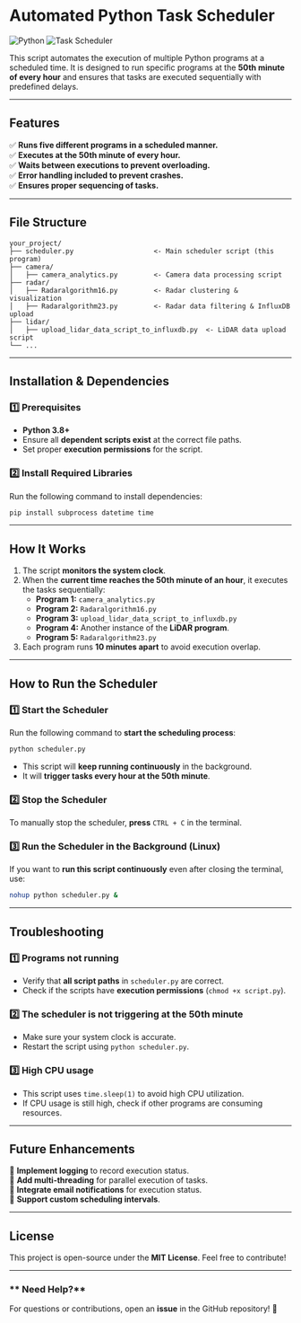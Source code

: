 # **Automated Python Task Scheduler**

![Python](https://img.shields.io/badge/Python-3.8+-yellow) ![Task Scheduler](https://img.shields.io/badge/Scheduler-Automated-blue) 

This script automates the execution of multiple Python programs at a scheduled time. It is designed to run specific programs at the **50th minute of every hour** and ensures that tasks are executed sequentially with predefined delays.

---

## **Features**
✅ **Runs five different programs in a scheduled manner.**  
✅ **Executes at the 50th minute of every hour.**  
✅ **Waits between executions to prevent overloading.**  
✅ **Error handling included to prevent crashes.**  
✅ **Ensures proper sequencing of tasks.**  

---

## **File Structure**
```
your_project/
├── scheduler.py                    <- Main scheduler script (this program)
├── camera/
│   ├── camera_analytics.py         <- Camera data processing script
├── radar/
│   ├── Radaralgorithm16.py         <- Radar clustering & visualization
│   ├── Radaralgorithm23.py         <- Radar data filtering & InfluxDB upload
├── lidar/
│   ├── upload_lidar_data_script_to_influxdb.py  <- LiDAR data upload script
└── ...
```

---

## **Installation & Dependencies**
### **1️⃣ Prerequisites**
- **Python 3.8+**
- Ensure all **dependent scripts exist** at the correct file paths.
- Set proper **execution permissions** for the script.

### **2️⃣ Install Required Libraries**
Run the following command to install dependencies:
```bash
pip install subprocess datetime time
```

---

## **How It Works**
1. The script **monitors the system clock**.
2. When the **current time reaches the 50th minute of an hour**, it executes the tasks sequentially:
   - **Program 1:** `camera_analytics.py`
   - **Program 2:** `Radaralgorithm16.py`
   - **Program 3:** `upload_lidar_data_script_to_influxdb.py`
   - **Program 4:** Another instance of the **LiDAR program**.
   - **Program 5:** `Radaralgorithm23.py`
3. Each program runs **10 minutes apart** to avoid execution overlap.

---

## **How to Run the Scheduler**
### **1️⃣ Start the Scheduler**
Run the following command to **start the scheduling process**:
```bash
python scheduler.py
```
- This script will **keep running continuously** in the background.  
- It will **trigger tasks every hour at the 50th minute**.  

### **2️⃣ Stop the Scheduler**
To manually stop the scheduler, **press** `CTRL + C` in the terminal.

### **3️⃣ Run the Scheduler in the Background (Linux)**
If you want to **run this script continuously** even after closing the terminal, use:
```bash
nohup python scheduler.py &
```

---

## **Troubleshooting**
### **1️⃣ Programs not running**
- Verify that **all script paths** in `scheduler.py` are correct.
- Check if the scripts have **execution permissions** (`chmod +x script.py`).

### **2️⃣ The scheduler is not triggering at the 50th minute**
- Make sure your system clock is accurate.
- Restart the script using `python scheduler.py`.

### **3️⃣ High CPU usage**
- This script uses `time.sleep(1)` to avoid high CPU utilization.
- If CPU usage is still high, check if other programs are consuming resources.

---

## **Future Enhancements**
📌 **Implement logging** to record execution status.  
📌 **Add multi-threading** for parallel execution of tasks.  
📌 **Integrate email notifications** for execution status.  
📌 **Support custom scheduling intervals**.  

---

## **License**
This project is open-source under the **MIT License**. Feel free to contribute!

---

### ** Need Help?**
For questions or contributions, open an **issue** in the GitHub repository! 🚀
